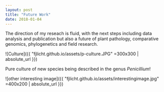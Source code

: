 ```yaml
---
layout: post
title: "Future Work"
date: 2018-01-04
---
```

The direction of my reseach is fluid, with the next steps including data analysis and publication but also a future of plant pathology, comparative genomics, phylogenetics and field research.

![Culture]({{ "fjlicht.github.io/assets/p-culture.JPG" =300x300 | absolute_url }})

Pure culture of new species being described in the genus *Penicillium*!


![other interesting image]({{ "fjlicht.github.io/assets/interestingimage.jpg" =400x200 | absolute_url }})

